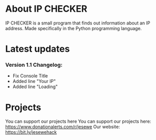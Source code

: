 # About IP CHECKER
IP CHECKER is a small program that finds out information about an IP address. Made specifically in the Python programming language.

# Latest updates
### Version 1.1 Changelog:
- Fix Console Title
- Added line "Your IP"
- Added line "Loading"

# Projects
You can support our projects here You can support our projects here: https://www.donationalerts.com/r/jesewe
Our website: https://bit.ly/jesewehack
